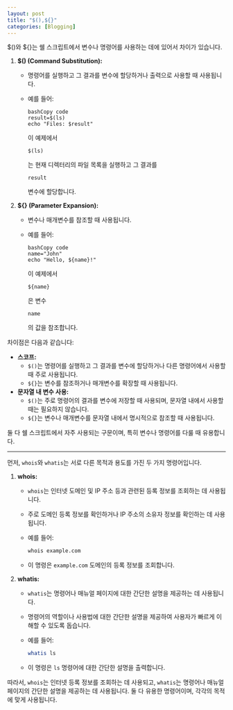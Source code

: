 ```yaml
---
layout: post
title: "$(),${}"
categories: [Blogging]
---
```


$()와 ${}는 쉘 스크립트에서 변수나 명령어를 사용하는 데에 있어서 차이가 있습니다.

1. **$() (Command Substitution):**

   - 명령어를 실행하고 그 결과를 변수에 할당하거나 출력으로 사용할 때 사용됩니다.

   - 예를 들어:

     ```
     bashCopy code
     result=$(ls)
     echo "Files: $result"

     ```

     이 예제에서

     ```
     $(ls)
     ```

     는 현재 디렉터리의 파일 목록을 실행하고 그 결과를

     ```
     result
     ```

     변수에 할당합니다.

2. **${} (Parameter Expansion):**

   - 변수나 매개변수를 참조할 때 사용됩니다.

   - 예를 들어:

     ```
     bashCopy code
     name="John"
     echo "Hello, ${name}!"

     ```

     이 예제에서

     ```
     ${name}
     ```

     은 변수

     ```
     name
     ```

     의 값을 참조합니다.

차이점은 다음과 같습니다:

- **스코프:**
  - `$()`는 명령어를 실행하고 그 결과를 변수에 할당하거나 다른 명령어에서 사용할 때 주로 사용됩니다.
  - `${}`는 변수를 참조하거나 매개변수를 확장할 때 사용됩니다.
- **문자열 내 변수 사용:**
  - `$()`는 주로 명령어의 결과를 변수에 저장할 때 사용되며, 문자열 내에서 사용할 때는 필요하지 않습니다.
  - `${}`는 변수나 매개변수를 문자열 내에서 명시적으로 참조할 때 사용됩니다.

둘 다 쉘 스크립트에서 자주 사용되는 구문이며, 특히 변수나 명령어를 다룰 때 유용합니다.

---

먼저, `whois`와 `whatis`는 서로 다른 목적과 용도를 가진 두 가지 명령어입니다.

1. **whois:**

   - `whois`는 인터넷 도메인 및 IP 주소 등과 관련된 등록 정보를 조회하는 데 사용됩니다.

   - 주로 도메인 등록 정보를 확인하거나 IP 주소의 소유자 정보를 확인하는 데 사용됩니다.

   - 예를 들어:

     ```bash
     whois example.com
     ```

   - 이 명령은 `example.com` 도메인의 등록 정보를 조회합니다.

2. **whatis:**

   - `whatis`는 명령어나 매뉴얼 페이지에 대한 간단한 설명을 제공하는 데 사용됩니다.

   - 명령어의 역할이나 사용법에 대한 간단한 설명을 제공하여 사용자가 빠르게 이해할 수 있도록 돕습니다.

   - 예를 들어:

     ```bash
     whatis ls
     ```

   - 이 명령은 `ls` 명령어에 대한 간단한 설명을 출력합니다.

따라서, `whois`는 인터넷 등록 정보를 조회하는 데 사용되고, `whatis`는 명령어나 매뉴얼 페이지의 간단한 설명을 제공하는 데 사용됩니다. 둘 다 유용한 명령어이며, 각각의 목적에 맞게 사용됩니다.

